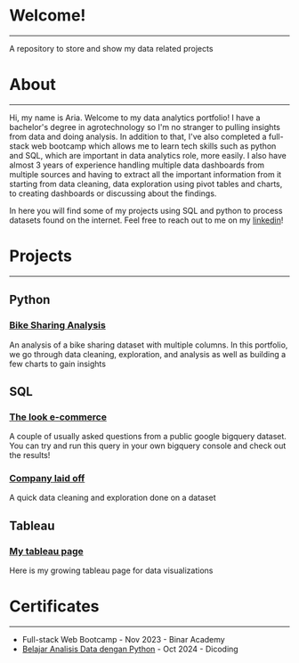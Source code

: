 # **Welcome!**
---
A repository to store and show my data related projects

# **About**
---
Hi, my name is Aria. Welcome to my data analytics portfolio! I have a bachelor's degree in agrotechnology so I'm no stranger to pulling insights from data and doing analysis. In addition to that, I've also completed a full-stack web bootcamp which allows me to learn tech skills such as python and SQL, which are important in data analytics role, more easily. I also have almost 3 years of experience handling multiple data dashboards from multiple sources and having to extract all the important information from it starting from data cleaning, data exploration using pivot tables and charts, to creating dashboards or discussing about the findings.

In here you will find some of my projects using SQL and python to process datasets found on the internet. Feel free to reach out to me on my [linkedin](https://www.linkedin.com/in/ariafikri/)!

# **Projects**
---

## Python 
  ### [Bike Sharing Analysis](https://github.com/AriaFikri/Data-Portfolio/blob/main/Bike_Sharing_Project.ipynb) 
  An analysis of a bike sharing dataset with multiple columns. In this portfolio, we go through data cleaning, exploration, and analysis as well as building a few charts to gain insights
  
## SQL 
  ### [The look e-commerce](https://github.com/AriaFikri/Data-Portfolio/blob/main/thelook_ecommerce.sql)
  A couple of usually asked questions from a public google bigquery dataset. You can try and run this query in your own bigquery console and check out the results!
  ### [Company laid off](https://github.com/AriaFikri/Data-Portfolio/blob/main/company_laid_off.sql)
  A quick data cleaning and exploration done on a dataset

## Tableau
  ### [My tableau page](https://public.tableau.com/app/profile/aria4250/vizzes)
  Here is my growing tableau page for data visualizations

# **Certificates**
---
- Full-stack Web Bootcamp - Nov 2023 - Binar Academy
- [Belajar Analisis Data dengan Python](https://www.dicoding.com/certificates/GRX53Y3N2Z0M) - Oct 2024 - Dicoding

